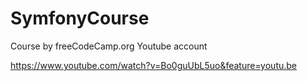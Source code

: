 # SymfonyCourse
Course by freeCodeCamp.org Youtube account

https://www.youtube.com/watch?v=Bo0guUbL5uo&feature=youtu.be
